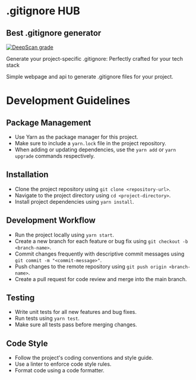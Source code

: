# .gitignore HUB

## Best .gitignore generator

[![DeepScan grade](https://deepscan.io/api/teams/22045/projects/25988/branches/821556/badge/grade.svg)](https://deepscan.io/dashboard#view=project&tid=22045&pid=25988&bid=821556)

Generate your project-specific .gitignore: Perfectly crafted for your tech stack

Simple webpage and api to generate .gitignore files for your project.

# Development Guidelines

## Package Management

- Use Yarn as the package manager for this project.
- Make sure to include a `yarn.lock` file in the project repository.
- When adding or updating dependencies, use the `yarn add` or `yarn upgrade` commands respectively.

## Installation

- Clone the project repository using `git clone <repository-url>`.
- Navigate to the project directory using `cd <project-directory>`.
- Install project dependencies using `yarn install`.

## Development Workflow

- Run the project locally using `yarn start`.
- Create a new branch for each feature or bug fix using `git checkout -b <branch-name>`.
- Commit changes frequently with descriptive commit messages using `git commit -m "<commit-message>"`.
- Push changes to the remote repository using `git push origin <branch-name>`.
- Create a pull request for code review and merge into the main branch.

## Testing

- Write unit tests for all new features and bug fixes.
- Run tests using `yarn test`.
- Make sure all tests pass before merging changes.

## Code Style

- Follow the project's coding conventions and style guide.
- Use a linter to enforce code style rules.
- Format code using a code formatter.
